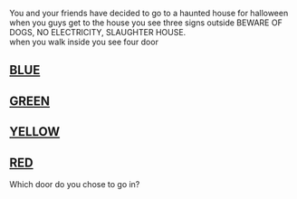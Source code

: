 You and your friends have decided to go to a haunted house for halloween when you guys get to the house you see three signs outside BEWARE OF DOGS, NO ELECTRICITY, SLAUGHTER HOUSE.  
when you walk inside you see four door 
## [BLUE](../door_1/README.md)  
## [GREEN](../door_1/README.md)
## [YELLOW](../door_1/README.md)
## [RED](../Haunted-house/door_1/README.md) 
Which door do you chose to go in?
